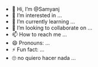 - 👋 Hi, I’m @Samyanj
- 👀 I’m interested in ...
- 🌱 I’m currently learning ...
- 💞️ I’m looking to collaborate on ...
- 📫 How to reach me ...
- 😄 Pronouns: ...
- ⚡ Fun fact: ...
- 🙄 no quiero hacer nada ...

<!---
Samyanj/Samyanj is a ✨ special ✨ repository because its `README.md` (this file) appears on your GitHub profile.
You can click the Preview link to take a look at your changes.
--->
